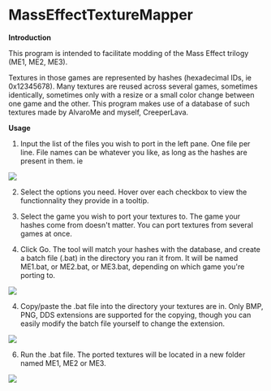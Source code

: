 # MassEffectTextureMapper

**Introduction**

This program is intended to facilitate modding of the Mass Effect trilogy (ME1, ME2, ME3).

Textures in those games are represented by hashes (hexadecimal IDs, ie 0x12345678). Many textures are reused across several games, sometimes identically, sometimes only with a resize or a small color change between one game and the other. This program makes use of a database of such textures made by AlvaroMe and myself, CreeperLava.

**Usage**

1. Input the list of the files you wish to port in the left pane. One file per line. File names can be whatever you like, as long as the hashes are present in them. ie

![](https://i.imgur.com/Ua5I5xC.png)

2. Select the options you need. Hover over each checkbox to view the functionnality they provide in a tooltip.

3. Select the game you wish to port your textures to. The game your hashes come from doesn't matter. You can port textures from several games at once.

3. Click Go. The tool will match your hashes with the database, and create a batch file (.bat) in the directory you ran it from. It will be named ME1.bat, or ME2.bat, or ME3.bat, depending on which game you're porting to.

![](https://i.imgur.com/oAClrhl.png)

4. Copy/paste the .bat file into the directory your textures are in.
Only BMP, PNG, DDS extensions are supported for the copying, though you can easily modify the batch file yourself to change the extension.

![](https://i.imgur.com/5qcXIoe.png)

6. Run the .bat file. The ported textures will be located in a new folder named ME1, ME2 or ME3.

![](https://i.imgur.com/lz5fdjH.png)
